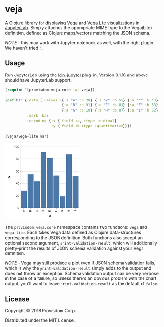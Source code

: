 # veja

A Clojure library for displaying [Vega](https://vega.github.io/vega/) and [Vega Lite](https://vega.github.io/vega-lite/) 
visualizations in [JupyterLab](https://github.com/jupyterlab/jupyterlab). Simply attaches the appropriate MIME
type to the Vega(Lite) definition, defined as Clojure maps/vectors matching the JSON schema.

*NOTE* - this may work with Jupyter notebook as well, with the right plugin. We haven't tried it.

## Usage

Run JupyterLab using the [lein-jupyter](https://github.com/Provisdom/lein-jupyter) plug-in. Version 0.1.16 and above should 
have JupyterLab support.

```clojure
(require '[provisdom.veja.core :as veja])

(def bar {:data {:values [{:a "A" :b 28} {:a "B" :b 55} {:a "C" :b 43}
                          {:a "D" :b 91} {:a "E" :b 81} {:a "F" :b 53}
                          {:a "G" :b 19} {:a "H" :b 87} {:a "I" :b 52}]}
          :mark :bar
          :encoding {:x {:field :a, :type :ordinal}
                     :y {:field :b :type :quantitative}}})
                     
(veja/vega-lite bar)
```
<img src="https://github.com/Provisdom/veja/blob/master/doc/visualization.png"/>

The `provisdom.veja.core` namespace contains two functions: `vega` and `vega-lite`. Each takes Vega data defined as Clojure
data-structures corresponding to the JSON definition. Both functions also accept an optional second argument,
`print-validation-result`, which will additionally pretty-print the results of JSON schema validation against your
Vega definition. 

*NOTE* - Vega may still produce a plot even if JSON schema validation fails, which is why the `print-validation-result`
simply adds to the output and does not throw an exception. Schema validation output can be very verbose in the case of
a failure, so unless there's an obvious problem with the chart output, you'll want to leave `print-validation-result`
as the default of `false`.

## License

Copyright © 2018 Provisdom Corp.

Distributed under the MIT License.
